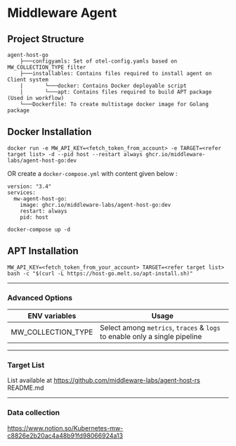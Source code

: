 # Middleware Agent

## Project Structure
```text
agent-host-go
    ├───configyamls: Set of otel-config.yamls based on MW_COLLECTION_TYPE filter
    ├───installables: Contains files required to install agent on Client system
    |       └───docker: Contains Docker deployable script
    |       └───apt: Contains files required to build APT package (Used in workflow)
    └───Dockerfile: To create multistage docker image for Golang package
```

## Docker Installation
```
docker run -e MW_API_KEY=<fetch_token_from_account> -e TARGET=<refer target list> -d --pid host --restart always ghcr.io/middleware-labs/agent-host-go:dev
```
OR create a `docker-compose.yml` with content given below :
```
version: "3.4"
services:  
  mw-agent-host-go:
    image: ghcr.io/middleware-labs/agent-host-go:dev
    restart: always
    pid: host
```
```
docker-compose up -d
```

## APT Installation

```
MW_API_KEY=<fetch_token_from_your_account> TARGET=<refer target list> bash -c "$(curl -L https://host-go.melt.so/apt-install.sh)"
```
____________________________________________

### Advanced Options 


| ENV variables         | Usage            
| -------------         | ------------- 
| MW_COLLECTION_TYPE          | Select among `metrics`, `traces` & `logs` to enable only a single pipeline
____________________________________________

### Target List

List available at https://github.com/middleware-labs/agent-host-rs README.md

----------------------------------------------

### Data collection
https://www.notion.so/Kubernetes-mw-c8826e2b20ac4a48b91fd98066924a13

